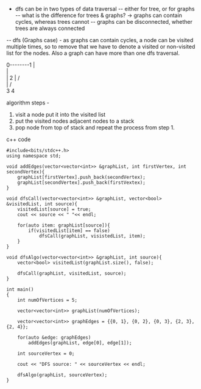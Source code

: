 - dfs can be in two types of data traversal
    -- either for tree, or for graphs
        -- what is the difference for trees & graphs? -> graphs can contain cycles, whereas trees cannot
            -- graphs can be disconnected, whether trees are always connected

-- dfs (Graphs case)
    - as graphs can contain cycles, a node can be visited multiple times, so to remove that we have to denote a visited or non-visited list for the nodes. Also a graph can have more than one dfs traversal.


0--------1
| \
|  \
|   2
|  /  \
| /    \
3       4

algorithm steps -
1. visit a node put it into the visited list
2. put the visited nodes adjacent nodes to a stack
3. pop node from top of stack and repeat the process from step 1.


c++ code
```
#include<bits/stdc++.h>
using namespace std;

void addEdges(vector<vector<int>> &graphList, int firstVertex, int secondVertex){
    graphList[firstVertex].push_back(secondVertex);
    graphList[secondVertex].push_back(firstVextex);
}

void dfsCall(vector<vector<int>> &graphList, vector<bool> &visitedList, int source){
    visitedList[source] = true;
    cout << source << " "<< endl;

    for(auto item: graphList[source]){
        if(visitedList[item] == false)
            dfsCall(graphList, visistedList, item);
    }
}

void dfsAlgo(vector<vector<int>> &graphList, int source){
    vector<bool> visitedList(graphList.size(), false);

    dfsCall(graphList, visitedList, source);
}

int main()
{
    int numOfVertices = 5;

    vector<vector<int>> graphList(numOfVertices);

    vector<vector<int>> graphEdges = {{0, 1}, {0, 2}, {0, 3}, {2, 3}, {2, 4}};

    for(auto &edge: graphEdges)
        addEdges(graphList, edge[0], edge[1]);

    int sourceVertex = 0;

    cout << "DFS source: " << sourceVertex << endl;

    dfsAlgo(graphList, sourceVertex);
}

```

